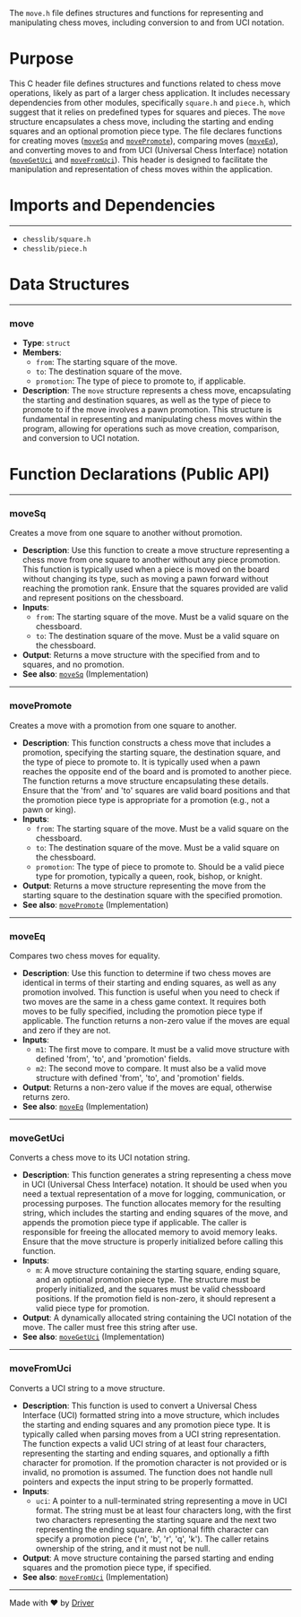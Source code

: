 <!--------------------------------------------------------------------------------->
<!-- IMPORTANT: This file is auto-generated by Driver (https://driver.ai). -------->
<!-- Manual edits may be overwritten on future commits. --------------------------->
<!--------------------------------------------------------------------------------->

The `move.h` file defines structures and functions for representing and manipulating chess moves, including conversion to and from UCI notation.

# Purpose
This C header file defines structures and functions related to chess move operations, likely as part of a larger chess application. It includes necessary dependencies from other modules, specifically `square.h` and `piece.h`, which suggest that it relies on predefined types for squares and pieces. The `move` structure encapsulates a chess move, including the starting and ending squares and an optional promotion piece type. The file declares functions for creating moves ([`moveSq`](#moveSq) and [`movePromote`](#movePromote)), comparing moves ([`moveEq`](#moveEq)), and converting moves to and from UCI (Universal Chess Interface) notation ([`moveGetUci`](#moveGetUci) and [`moveFromUci`](#moveFromUci)). This header is designed to facilitate the manipulation and representation of chess moves within the application.
# Imports and Dependencies

---
- `chesslib/square.h`
- `chesslib/piece.h`


# Data Structures

---
### move
- **Type**: `struct`
- **Members**:
    - `from`: The starting square of the move.
    - `to`: The destination square of the move.
    - `promotion`: The type of piece to promote to, if applicable.
- **Description**: The `move` structure represents a chess move, encapsulating the starting and destination squares, as well as the type of piece to promote to if the move involves a pawn promotion. This structure is fundamental in representing and manipulating chess moves within the program, allowing for operations such as move creation, comparison, and conversion to UCI notation.


# Function Declarations (Public API)

---
### moveSq<!-- {{#callable_declaration:moveSq}} -->
Creates a move from one square to another without promotion.
- **Description**: Use this function to create a move structure representing a chess move from one square to another without any piece promotion. This function is typically used when a piece is moved on the board without changing its type, such as moving a pawn forward without reaching the promotion rank. Ensure that the squares provided are valid and represent positions on the chessboard.
- **Inputs**:
    - `from`: The starting square of the move. Must be a valid square on the chessboard.
    - `to`: The destination square of the move. Must be a valid square on the chessboard.
- **Output**: Returns a move structure with the specified from and to squares, and no promotion.
- **See also**: [`moveSq`](c_cpp_export_test/src/chesslib/move.c#callable:moveSq)  (Implementation)


---
### movePromote<!-- {{#callable_declaration:movePromote}} -->
Creates a move with a promotion from one square to another.
- **Description**: This function constructs a chess move that includes a promotion, specifying the starting square, the destination square, and the type of piece to promote to. It is typically used when a pawn reaches the opposite end of the board and is promoted to another piece. The function returns a move structure encapsulating these details. Ensure that the 'from' and 'to' squares are valid board positions and that the promotion piece type is appropriate for a promotion (e.g., not a pawn or king).
- **Inputs**:
    - `from`: The starting square of the move. Must be a valid square on the chessboard.
    - `to`: The destination square of the move. Must be a valid square on the chessboard.
    - `promotion`: The type of piece to promote to. Should be a valid piece type for promotion, typically a queen, rook, bishop, or knight.
- **Output**: Returns a move structure representing the move from the starting square to the destination square with the specified promotion.
- **See also**: [`movePromote`](c_cpp_export_test/src/chesslib/move.c#callable:movePromote)  (Implementation)


---
### moveEq<!-- {{#callable_declaration:moveEq}} -->
Compares two chess moves for equality.
- **Description**: Use this function to determine if two chess moves are identical in terms of their starting and ending squares, as well as any promotion involved. This function is useful when you need to check if two moves are the same in a chess game context. It requires both moves to be fully specified, including the promotion piece type if applicable. The function returns a non-zero value if the moves are equal and zero if they are not.
- **Inputs**:
    - `m1`: The first move to compare. It must be a valid move structure with defined 'from', 'to', and 'promotion' fields.
    - `m2`: The second move to compare. It must also be a valid move structure with defined 'from', 'to', and 'promotion' fields.
- **Output**: Returns a non-zero value if the moves are equal, otherwise returns zero.
- **See also**: [`moveEq`](c_cpp_export_test/src/chesslib/move.c#callable:moveEq)  (Implementation)


---
### moveGetUci<!-- {{#callable_declaration:moveGetUci}} -->
Converts a chess move to its UCI notation string.
- **Description**: This function generates a string representing a chess move in UCI (Universal Chess Interface) notation. It should be used when you need a textual representation of a move for logging, communication, or processing purposes. The function allocates memory for the resulting string, which includes the starting and ending squares of the move, and appends the promotion piece type if applicable. The caller is responsible for freeing the allocated memory to avoid memory leaks. Ensure that the move structure is properly initialized before calling this function.
- **Inputs**:
    - `m`: A move structure containing the starting square, ending square, and an optional promotion piece type. The structure must be properly initialized, and the squares must be valid chessboard positions. If the promotion field is non-zero, it should represent a valid piece type for promotion.
- **Output**: A dynamically allocated string containing the UCI notation of the move. The caller must free this string after use.
- **See also**: [`moveGetUci`](c_cpp_export_test/src/chesslib/move.c#callable:moveGetUci)  (Implementation)


---
### moveFromUci<!-- {{#callable_declaration:moveFromUci}} -->
Converts a UCI string to a move structure.
- **Description**: This function is used to convert a Universal Chess Interface (UCI) formatted string into a move structure, which includes the starting and ending squares and any promotion piece type. It is typically called when parsing moves from a UCI string representation. The function expects a valid UCI string of at least four characters, representing the starting and ending squares, and optionally a fifth character for promotion. If the promotion character is not provided or is invalid, no promotion is assumed. The function does not handle null pointers and expects the input string to be properly formatted.
- **Inputs**:
    - `uci`: A pointer to a null-terminated string representing a move in UCI format. The string must be at least four characters long, with the first two characters representing the starting square and the next two representing the ending square. An optional fifth character can specify a promotion piece ('n', 'b', 'r', 'q', 'k'). The caller retains ownership of the string, and it must not be null.
- **Output**: A move structure containing the parsed starting and ending squares and the promotion piece type, if specified.
- **See also**: [`moveFromUci`](c_cpp_export_test/src/chesslib/move.c#callable:moveFromUci)  (Implementation)



---
Made with ❤️ by [Driver](https://www.driver.ai/)